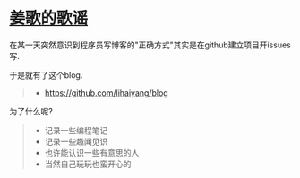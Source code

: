 # <a href="https://github.com/lihaiyang/blog/issues" target=_blank>姜歌的歌谣</a>

在某一天突然意识到程序员写博客的"正确方式"其实是在github建立项目开issues写. 

于是就有了这个blog.
> * https://github.com/lihaiyang/blog


为了什么呢?

> * 记录一些编程笔记
> * 记录一些趣闻见识
> * 也许能认识一些有意思的人
> * 当然自己玩玩也蛮开心的
